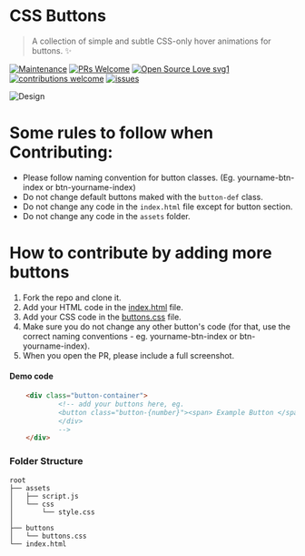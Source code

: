 # CSS Buttons
> A collection of simple and subtle CSS-only hover animations for buttons. ✨

[![Maintenance](https://img.shields.io/badge/Maintained%3F-yes-green.svg?style=flat)](https://github.com/Design-and-Code/css-buttons)
[![PRs Welcome](https://img.shields.io/badge/PRs-welcome-brightgreen.svg?style=flat)](https://github.com/Design-and-Code/css-buttons)
[![Open Source Love svg1](https://badges.frapsoft.com/os/v1/open-source.svg?v=103?style=flat)](https://github.com/Design-and-Code/css-buttons)
[![contributions welcome](https://img.shields.io/badge/contributions-welcome-brightgreen.svg?style=flat)](https://github.com/Design-and-Code/css-buttons)
[![issues](https://img.shields.io/github/issues/Design-and-Code/css-buttons?color=6CC621)](https://github.com/Design-and-Code/css-buttons)

![Design](https://user-images.githubusercontent.com/65373279/193451212-96c59af4-ff8b-437a-b8da-c4d1ab4a1cc6.png)

# Some rules to follow when Contributing:

- Please follow naming convention for button classes. (Eg. yourname-btn-index or btn-yourname-index)
- Do not change default buttons maked with the ` button-def ` class.
- Do not change any code in the `index.html` file except for button section.
- Do not change any code in the `assets` folder.

# How to contribute by adding more buttons

1. Fork the repo and clone it.
2. Add your HTML code in the [index.html](https://github.com/Design-and-Code/css-buttons/blob/main/index.html) file.
3. Add your CSS code in the [buttons.css](https://github.com/Design-and-Code/css-buttons/blob/main/buttons/buttons.css) file.
4. Make sure you do not change any other button's code (for that, use the correct naming conventions - eg. yourname-btn-index or btn-yourname-index).
5. When you open the PR, please include a full screenshot.

#### Demo code 
```html
    <div class="button-container">
            <!-- add your buttons here, eg.
            <button class="button-{number}"><span> Example Button </span></button>
            </div>
            -->
    </div>
```

### Folder Structure

```
root
├── assets
│   ├── script.js
│   └── css
│       └── style.css
│   
├── buttons
│   └── buttons.css
└── index.html
```
